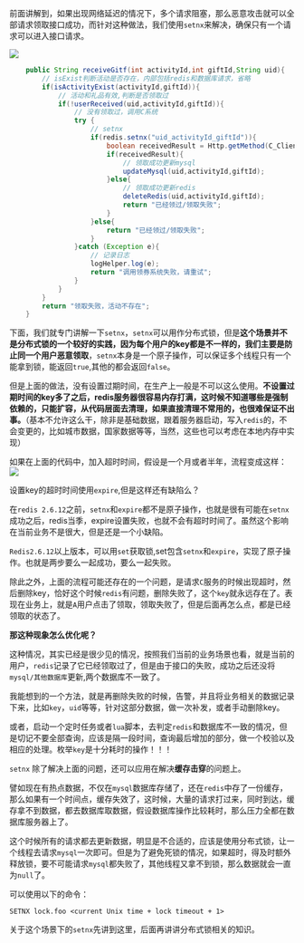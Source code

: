 前面讲解到，如果出现网络延迟的情况下，多个请求阻塞，那么恶意攻击就可以全部请求领取接口成功，而针对这种做法，我们使用`setnx`来解决，确保只有一个请求可以进入接口请求。

![](https://markdownpicture.oss-cn-qingdao.aliyuncs.com/20210226230957.png)

```java
    public String receiveGitf(int activityId,int giftId,String uid){
        // isExist判断活动是否存在，内部包括redis和数据库请求，省略
        if(isActivityExist(activityId,giftId)){
            // 活动和礼品有效,判断是否领取过
            if(!userReceived(uid,activityId,giftId)){
                // 没有领取过，调用C系统
                try {
                    // setnx
                    if(redis.setnx("uid_activityId_giftId")){
                        boolean receivedResult = Http.getMethod(C_Client.class, "distributeGift");
                        if(receivedResult){
                            // 领取成功更新mysql
                            updateMysql(uid,activityId,giftId);
                        }else{
                            // 领取成功更新redis
                            deleteRedis(uid,activityId,giftId);
                            return "已经领过/领取失败";
                        }
                    }else{
                        return "已经领过/领取失败";
                    }
                }catch (Exception e){
                    // 记录日志
                    logHelper.log(e);
                    return "调用领券系统失败，请重试";
                }
            }
        }
        return "领取失败，活动不存在";
    }
```

下面，我们就专门讲解一下`setnx`，`setnx`可以用作分布式锁，但是**这个场景并不是分布式锁的一个较好的实践，因为每个用户的key都是不一样的，我们主要是防止同一个用户恶意领取**，`setnx`本身是一个原子操作，可以保证多个线程只有一个能拿到锁，能返回`true`,其他的都会返回`false`。

但是上面的做法，没有设置过期时间，在生产上一般是不可以这么使用。**不设置过期时间的key多了之后，redis服务器很容易内存打满，这时候不知道哪些是强制依赖的，只能扩容，从代码层面去清理，如果直接清理不常用的，也很难保证不出事。**（基本不允许这么干，除非是基础数据，跟着服务器启动，写入`redis`的，不会变更的，比如城市数据，国家数据等等，当然，这些也可以考虑在本地内存中实现）

如果在上面的代码中，加入超时时间，假设是一个月或者半年，流程变成这样：
![](https://markdownpicture.oss-cn-qingdao.aliyuncs.com/20210228165201.png)

设置key的超时时间使用`expire`,但是这样还有缺陷么？

在`redis 2.6.12`之前，`setnx`和`expire`都不是原子操作，也就是很有可能在`setnx`成功之后，redis当季，expire设置失败，也就不会有超时时间了。虽然这个影响在当前业务不是很大，但是还是一个小缺陷。

`Redis2.6.12`以上版本，可以用`set`获取锁,set包含`setnx`和`expire`，实现了原子操作。也就是两步要么一起成功，要么一起失败。

除此之外，上面的流程可能还存在的一个问题，是请求`C`服务的时候出现超时，然后删除key，恰好这个时候`redis`有问题，删除失败了，这个`key`就永远存在了。表现在业务上，就是`A`用户点击了领取，领取失败了，但是后面再怎么点，都是已经领取的状态了。

**那这种现象怎么优化呢？**

这种情况，其实已经是很少见的情况，按照我们当前的业务场景也看，就是当前的用户，`redis`记录了它已经领取过了，但是由于接口的失败，成功之后还没将`mysql/其他数据库`更新,两个数据库不一致了。

我能想到的一个方法，就是再删除失败的时候，告警，并且将业务相关的数据记录下来，比如`key`，`uid`等等，针对这部分数据，做一次补发，或者手动删除key。

或者，启动一个定时任务或者`lua`脚本，去判定`redis`和数据库不一致的情况，但是切记不要全部查询，应该是隔一段时间，查询最后增加的部分，做一个校验以及相应的处理。枚举`key`是十分耗时的操作！！！

`setnx` 除了解决上面的问题，还可以应用在解决**缓存击穿**的问题上。

譬如现在有热点数据，不仅在`mysql`数据库存储了，还在`redis`中存了一份缓存，那么如果有一个时间点，缓存失效了，这时候，大量的请求打过来，同时到达，缓存拿不到数据，都去数据库取数据，假设数据库操作比较耗时，那么压力全都在数据库服务器上了。

这个时候所有的请求都去更新数据，明显是不合适的，应该是使用分布式锁，让一个线程去请求`mysql`一次即可。但是为了避免死锁的情况，如果超时，得及时额外释放锁，要不可能请求`mysql`都失败了，其他线程又拿不到锁，那么数据就会一直为`null`了。

可以使用以下的命令：
```shell
SETNX lock.foo <current Unix time + lock timeout + 1>
```

关于这个场景下的`setnx`先讲到这里，后面再讲讲分布式锁相关的知识。

